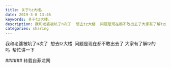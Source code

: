 ```yaml
---
title: 关于tz大楼。
date: 2019-3-8 13:46
keywords: 关于tz大楼。
description: 我和老婆被坑了n次了  想去tz大楼  问题是现在都不敢出去了大家有了解tz的吗  帮忙讲一下
categories: sharing
---
```

<td class="t_f" id="postmessage_3180726">

我和老婆被坑了n次了  想去tz大楼  问题是现在都不敢出去了 大家有了解tz的吗  帮忙讲一下<br/>
</td>
###### 转载自菲龙网